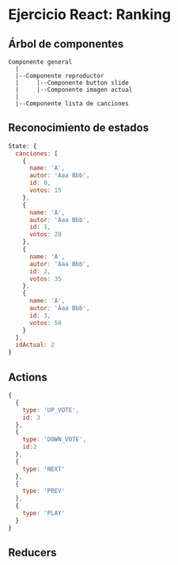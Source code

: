 # Ejercicio React: Ranking

## Árbol de componentes

```
Componente general
  |
  |--Componente reproductor
  |     |--Componente button slide
  |     |--Componente imagen actual
  |
  |--Componente lista de canciones
```

## Reconocimiento de estados

```js
State: {
  canciones: [
    {
      name: 'A',
      autor: 'Aaa Bbb',
      id: 0,
      votos: 15
    },
    {
      name: 'A',
      autor: 'Aaa Bbb',
      id: 1,
      votos: 20
    },
    {
      name: 'A',
      autor: 'Aaa Bbb',
      id: 2,
      votos: 35
    },
    {
      name: 'A',
      autor: 'Aaa Bbb',
      id: 3,
      votos: 50
    }
  ],
  idActual: 2
}
```

## Actions

```js
{
  {
    type: 'UP_VOTE',
    id: 3
  },
  {
    type: 'DOWN_VOTE',
    id:2
  },
  {
    type: 'NEXT'
  },
  {
    type: 'PREV'
  },
  {
    type: 'PLAY'
  }
}
```

## Reducers